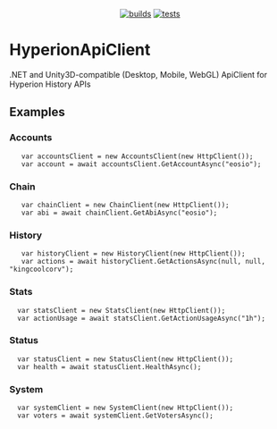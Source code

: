 <div align="center">

[![builds](https://github.com/liquiidio/HyperionApiClient-Private/actions/workflows/dotnet-build.yml/badge.svg)](https://github.com/liquiidio/HyperionApiClient-Private/actions/workflows/dotnet-build.yml)
[![tests](https://github.com/liquiidio/HyperionApiClient-Private/actions/workflows/dotnet-test.yml/badge.svg)](https://github.com/liquiidio/HyperionApiClient-Private/actions/workflows/dotnet-test.yml)
       
</div>

       
# HyperionApiClient 

.NET and Unity3D-compatible (Desktop, Mobile, WebGL) ApiClient for Hyperion History APIs

## Examples

### Accounts
       var accountsClient = new AccountsClient(new HttpClient());
       var account = await accountsClient.GetAccountAsync("eosio");

### Chain
       var chainClient = new ChainClient(new HttpClient());
       var abi = await chainClient.GetAbiAsync("eosio");

### History
       var historyClient = new HistoryClient(new HttpClient());
       var actions = await historyClient.GetActionsAsync(null, null, "kingcoolcorv");

### Stats
      var statsClient = new StatsClient(new HttpClient());
      var actionUsage = await statsClient.GetActionUsageAsync("1h");

### Status
      var statusClient = new StatusClient(new HttpClient());
      var health = await statusClient.HealthAsync();

### System
      var systemClient = new SystemClient(new HttpClient());
      var voters = await systemClient.GetVotersAsync();
